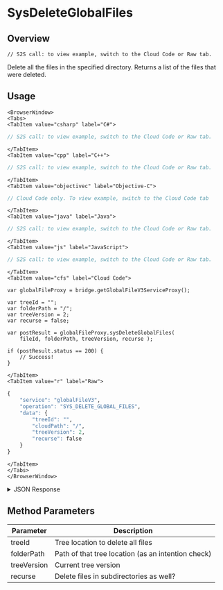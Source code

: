 # SysDeleteGlobalFiles
## Overview
```objective_c
// S2S call: to view example, switch to the Cloud Code or Raw tab.
```






Delete all the files in the specified directory. Returns a list of the files that were deleted.

<PartialServop service_name="globalFileV3" operation_name="SYS_DELETE_GLOBAL_FILES" />

## Usage

```mdx-code-block
<BrowserWindow>
<Tabs>
<TabItem value="csharp" label="C#">
```

```csharp
// S2S call: to view example, switch to the Cloud Code or Raw tab.
```

```mdx-code-block
</TabItem>
<TabItem value="cpp" label="C++">
```

```cpp
// S2S call: to view example, switch to the Cloud Code or Raw tab.
```

```mdx-code-block
</TabItem>
<TabItem value="objectivec" label="Objective-C">
```

```objectivec
// Cloud Code only. To view example, switch to the Cloud Code tab
```

```mdx-code-block
</TabItem>
<TabItem value="java" label="Java">
```

```java
// S2S call: to view example, switch to the Cloud Code or Raw tab.
```

```mdx-code-block
</TabItem>
<TabItem value="js" label="JavaScript">
```

```javascript
// S2S call: to view example, switch to the Cloud Code or Raw tab.
```

```mdx-code-block
</TabItem>
<TabItem value="cfs" label="Cloud Code">
```

```cfscript
var globalFileProxy = bridge.getGlobalFileV3ServiceProxy();

var treeId = "";
var folderPath = "/";
var treeVersion = 2;
var recurse = false;

var postResult = globalFileProxy.sysDeleteGlobalFiles(
    fileId, folderPath, treeVersion, recurse );

if (postResult.status == 200) {
    // Success!
}
```

```mdx-code-block
</TabItem>
<TabItem value="r" label="Raw">
```

```r
{
	"service": "globalFileV3",
	"operation": "SYS_DELETE_GLOBAL_FILES",
	"data": {
        "treeId": "",
        "cloudPath": "/",
        "treeVersion": 2,
        "recurse": false
	}
}
```

```mdx-code-block
</TabItem>
</Tabs>
</BrowserWindow>
```

<details>
<summary>JSON Response</summary>

```json
{
    "status": 200,
    "data": {
        "deletedFiles": [
            {
                "treeId": "",
                "fileName": "testFile3.txt",
                "version": 1,
                "fileId": "34abacc5-c048-4bcc-a3ce-8eb751a718a6"
            },
            {
                "treeId": "",
                "fileName": "testFile2.txt",
                "version": 1,
                "fileId": "d77122cc-f87b-4f98-801f-e49568d7061f"
            },
            {
                "treeId": "",
                "fileName": "testFile1.txt",
                "version": 1,
                "fileId": "ed126aaa-27de-48c7-b650-18e7af52ccb9"
            }
        ]
    }
}
```
</details>

## Method Parameters
Parameter | Description
--------- | -----------
treeId | Tree location to delete all files
folderPath | Path of that tree location (as an intention check)
treeVersion | Current tree version
recurse | Delete files in subdirectories as well?


